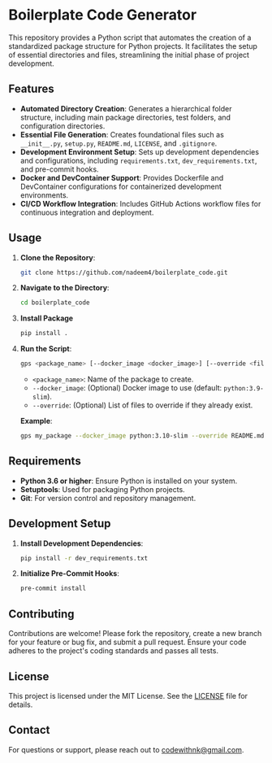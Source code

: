 
# Boilerplate Code Generator

This repository provides a Python script that automates the creation of a standardized package structure for Python projects.
It facilitates the setup of essential directories and files, streamlining the initial phase of project development.

## Features

- **Automated Directory Creation**: Generates a hierarchical folder structure, including main package directories, test folders, and configuration directories.
- **Essential File Generation**: Creates foundational files such as `__init__.py`, `setup.py`, `README.md`, `LICENSE`, and `.gitignore`.
- **Development Environment Setup**: Sets up development dependencies and configurations, including `requirements.txt`, `dev_requirements.txt`, and pre-commit hooks.
- **Docker and DevContainer Support**: Provides Dockerfile and DevContainer configurations for containerized development environments.
- **CI/CD Workflow Integration**: Includes GitHub Actions workflow files for continuous integration and deployment.

## Usage

1. **Clone the Repository**:

   ```sh
   git clone https://github.com/nadeem4/boilerplate_code.git
   ```

2. **Navigate to the Directory**:

   ```sh
   cd boilerplate_code
   ```

3. **Install Package**

   ```sh
   pip install .
   ```

4. **Run the Script**:

   ```sh
   gps <package_name> [--docker_image <docker_image>] [--override <file1> <file2> ...]
   ```

   - `<package_name>`: Name of the package to create.
   - `--docker_image`: (Optional) Docker image to use (default: `python:3.9-slim`).
   - `--override`: (Optional) List of files to override if they already exist.

   **Example**:

   ```sh
   gps my_package --docker_image python:3.10-slim --override README.md LICENSE
   ```

## Requirements

- **Python 3.6 or higher**: Ensure Python is installed on your system.
- **Setuptools**: Used for packaging Python projects.
- **Git**: For version control and repository management.

## Development Setup

1. **Install Development Dependencies**:

   ```sh
   pip install -r dev_requirements.txt
   ```

2. **Initialize Pre-Commit Hooks**:

   ```sh
   pre-commit install
   ```

## Contributing

Contributions are welcome! Please fork the repository, create a new branch for your feature or bug fix, and submit a pull request. Ensure your code adheres to the project's coding standards and passes all tests.

## License

This project is licensed under the MIT License. See the [LICENSE](LICENSE) file for details.

## Contact

For questions or support, please reach out to [codewithnk@gmail.com](mailto:codewithnk@gmail.com).
